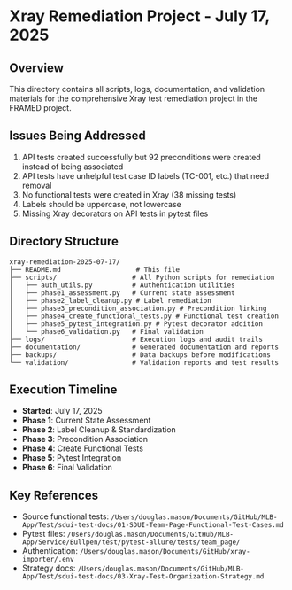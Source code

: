 # Xray Remediation Project - July 17, 2025

## Overview

This directory contains all scripts, logs, documentation, and validation materials for the comprehensive Xray test remediation project in the FRAMED project.

## Issues Being Addressed

1. API tests created successfully but 92 preconditions were created instead of being associated
2. API tests have unhelpful test case ID labels (TC-001, etc.) that need removal
3. No functional tests were created in Xray (38 missing tests)
4. Labels should be uppercase, not lowercase
5. Missing Xray decorators on API tests in pytest files

## Directory Structure

```
xray-remediation-2025-07-17/
├── README.md                   # This file
├── scripts/                   # All Python scripts for remediation
│   ├── auth_utils.py          # Authentication utilities
│   ├── phase1_assessment.py   # Current state assessment
│   ├── phase2_label_cleanup.py # Label remediation
│   ├── phase3_precondition_association.py # Precondition linking
│   ├── phase4_create_functional_tests.py # Functional test creation
│   ├── phase5_pytest_integration.py # Pytest decorator addition
│   └── phase6_validation.py   # Final validation
├── logs/                      # Execution logs and audit trails
├── documentation/             # Generated documentation and reports
├── backups/                   # Data backups before modifications
└── validation/                # Validation reports and test results
```

## Execution Timeline

- **Started**: July 17, 2025
- **Phase 1**: Current State Assessment
- **Phase 2**: Label Cleanup & Standardization
- **Phase 3**: Precondition Association
- **Phase 4**: Create Functional Tests
- **Phase 5**: Pytest Integration
- **Phase 6**: Final Validation

## Key References

- Source functional tests: `/Users/douglas.mason/Documents/GitHub/MLB-App/Test/sdui-test-docs/01-SDUI-Team-Page-Functional-Test-Cases.md`
- Pytest files: `/Users/douglas.mason/Documents/GitHub/MLB-App/Service/Bullpen/test/pytest-allure/tests/team_page/`
- Authentication: `/Users/douglas.mason/Documents/GitHub/xray-importer/.env`
- Strategy docs: `/Users/douglas.mason/Documents/GitHub/MLB-App/Test/sdui-test-docs/03-Xray-Test-Organization-Strategy.md`